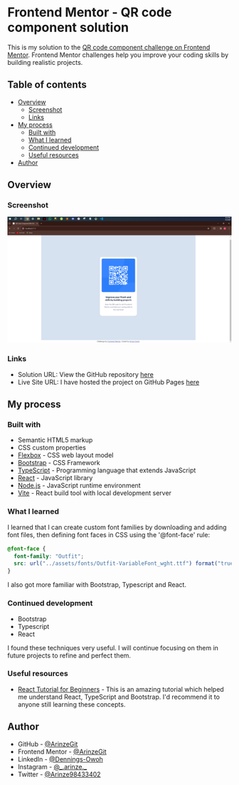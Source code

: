 # Frontend Mentor - QR code component solution

This is my solution to the [QR code component challenge on Frontend Mentor](https://www.frontendmentor.io/challenges/qr-code-component-iux_sIO_H). Frontend Mentor challenges help you improve your coding skills by building realistic projects.

## Table of contents

- [Overview](#overview)
  - [Screenshot](#screenshot)
  - [Links](#links)
- [My process](#my-process)
  - [Built with](#built-with)
  - [What I learned](#what-i-learned)
  - [Continued development](#continued-development)
  - [Useful resources](#useful-resources)
- [Author](#author)

## Overview

### Screenshot

![QR Code Component With React-TS Screenshot](/public/QR%20Code%20Component%20With%20React-TS%20Screenshot.PNG)

### Links

- Solution URL: View the GitHub repository [here](https://github.com/ArinzeGit/QR-Code-Component-With-React-TS)
- Live Site URL: I have hosted the project on GitHub Pages [here](https://arinzegit.github.io/QR-Code-Component-With-React-TS/)

## My process

### Built with

- Semantic HTML5 markup
- CSS custom properties
- [Flexbox](https://www.w3.org/TR/css-flexbox-1/) - CSS web layout model
- [Bootstrap](https://getbootstrap.com/) - CSS Framework
- [TypeScript](https://www.typescriptlang.org/) - Programming language that extends JavaScript
- [React](https://react.dev/) - JavaScript library
- [Node.js](https://nodejs.org/) - JavaScript runtime environment
- [Vite](https://vitejs.dev/) - React build tool with local development server

### What I learned

I learned that I can create custom font families by downloading and adding font files, then defining font faces in CSS using the '@font-face' rule:

```css
@font-face {
  font-family: "Outfit";
  src: url("../assets/fonts/Outfit-VariableFont_wght.ttf") format("truetype");
}
```

I also got more familiar with Bootstrap, Typescript and React.

### Continued development

- Bootstrap
- Typescript
- React

I found these techniques very useful. I will continue focusing on them in future projects to refine and perfect them.

### Useful resources

- [React Tutorial for Beginners](https://youtu.be/SqcY0GlETPk?si=68I5Pxet-DNGzsdM) - This is an amazing tutorial which helped me understand React, TypeScript and Bootstrap. I'd recommend it to anyone still learning these concepts.

## Author

- GitHub - [@ArinzeGit](https://github.com/ArinzeGit)
- Frontend Mentor - [@ArinzeGit](https://www.frontendmentor.io/profile/ArinzeGit)
- LinkedIn - [@Dennings-Owoh](https://www.linkedin.com/in/dennings-owoh-4839971b1/)
- Instagram - [@\_.arinze.\_](https://www.instagram.com/_.arinze._/)
- Twitter - [@Arinze98433402](https://twitter.com/Arinze98433402)
